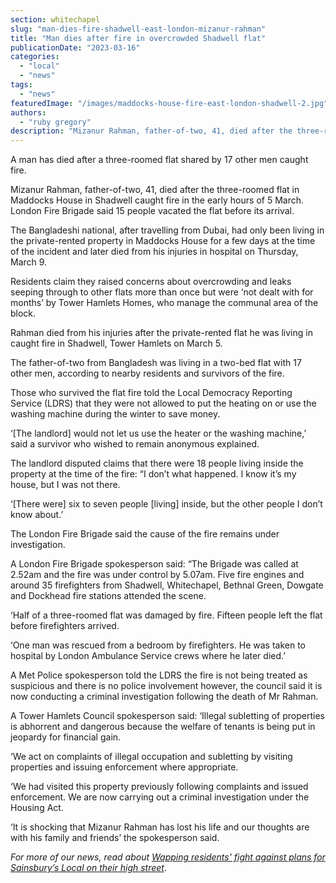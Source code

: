 ```yaml
---
section: whitechapel
slug: "man-dies-fire-shadwell-east-london-mizanur-rahman"
title: "Man dies after fire in overcrowded Shadwell flat"
publicationDate: "2023-03-16"
categories: 
  - "local"
  - "news"
tags: 
  - "news"
featuredImage: "/images/maddocks-house-fire-east-london-shadwell-2.jpg"
authors: 
  - "ruby gregory"
description: "Mizanur Rahman, father-of-two, 41, died after the three-roomed flat in Maddocks House in Shadwell caught fire in the early hours of 5 March. London Fire Brigade said 15 people vacated the flat before its arrival."
---
```


A man has died after a three-roomed flat shared by 17 other men caught fire.

Mizanur Rahman, father-of-two, 41, died after the three-roomed flat in Maddocks House in Shadwell caught fire in the early hours of 5 March. London Fire Brigade said 15 people vacated the flat before its arrival.

The Bangladeshi national, after travelling from Dubai, had only been living in the private-rented property in Maddocks House for a few days at the time of the incident and later died from his injuries in hospital on Thursday, March 9.

Residents claim they raised concerns about overcrowding and leaks seeping through to other flats more than once but were ‘not dealt with for months’ by Tower Hamlets Homes, who manage the communal area of the block.

Rahman died from his injuries after the private-rented flat he was living in caught fire in Shadwell, Tower Hamlets on March 5.

The father-of-two from Bangladesh was living in a two-bed flat with 17 other men, according to nearby residents and survivors of the fire.

Those who survived the flat fire told the Local Democracy Reporting Service (LDRS) that they were not allowed to put the heating on or use the washing machine during the winter to save money.

‘\[The landlord\] would not let us use the heater or the washing machine,’ said a survivor who wished to remain anonymous explained.

The landlord disputed claims that there were 18 people living inside the property at the time of the fire: “I don’t what happened. I know it’s my house, but I was not there.

‘\[There were\] six to seven people \[living\] inside, but the other people I don’t know about.’

The London Fire Brigade said the cause of the fire remains under investigation.

A London Fire Brigade spokesperson said: “The Brigade was called at 2.52am and the fire was under control by 5.07am. Five fire engines and around 35 firefighters from Shadwell, Whitechapel, Bethnal Green, Dowgate and Dockhead fire stations attended the scene.

‘Half of a three-roomed flat was damaged by fire. Fifteen people left the flat before firefighters arrived.

‘One man was rescued from a bedroom by firefighters. He was taken to hospital by London Ambulance Service crews where he later died.’

A Met Police spokesperson told the LDRS the fire is not being treated as suspicious and there is no police involvement however, the council said it is now conducting a criminal investigation following the death of Mr Rahman.

A Tower Hamlets Council spokesperson said: ‘Illegal subletting of properties is abhorrent and dangerous because the welfare of tenants is being put in jeopardy for financial gain.

‘We act on complaints of illegal occupation and subletting by visiting properties and issuing enforcement where appropriate.

‘We had visited this property previously following complaints and issued enforcement. We are now carrying out a criminal investigation under the Housing Act.

‘It is shocking that Mizanur Rahman has lost his life and our thoughts are with his family and friends’ the spokesperson said.

_For more of our news, read about_ [_Wapping residents' fight against plans for Sainsbury’s Local on their high street_](https://whitechapellondon.co.uk/wapping-residents-fight-plans-for-sainsburys-local/).
